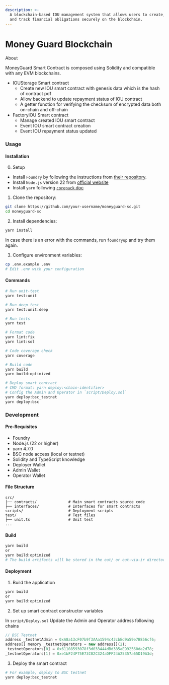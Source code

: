```yaml
---
description: >-
  A blockchain-based IOU management system that allows users to create, manage,
  and track financial obligations securely on the blockchain.
---
```


# Money Guard Blockchain

About

MoneyGuard Smart Contract is composed using Solidity and compatible with any EVM blockchains.

- IOUStorage Smart contract
  * Create new IOU smart contract with genesis data which is the hash of contract pdf
  * Allow backend to update repayment status of IOU contract
  * A getter function for verifying the checksum of encrypted data both on-chain and off-chain
- FactoryIOU Smart contract
  * Manage created IOU smart contract
  * Event IOU smart contract creation
  * Event IOU repayment status updated

### Usage

#### Installation

0. Setup

- Install `Foundry` by following the instructions from [their repository](https://github.com/foundry-rs/foundry#installation).
- Install `Node.js` version 22 from [official website](https://nodejs.org/en) 
- Install `yarn` following [`corepack` doc](https://yarnpkg.com/getting-started/install)

1.  Clone the repository:

```bash
git clone https://github.com/your-username/moneyguard-sc.git
cd moneyguard-sc
```
2.  Install dependencies:

```bash
yarn install
```

In case there is an error with the commands, run `foundryup` and try them again.

3.  Configure environment variables:

```bash
cp .env.example .env
# Edit .env with your configuration
```

#### Commands

```bash
# Run unit-test
yarn test:unit

# Run deep test
yarn test:unit:deep

# Run tests
yarn test

# Format code
yarn lint:fix
yarn lint:sol

# Code coverage check
yarn coverage

# Build code
yarn build
yarn build:optimized

# Deploy smart contract
# CMD format: yarn deploy:<chain-identifier>
# Config the Admin and Operator in `script/Deploy.sol`
yarn deploy:bsc_testnet
yarn deploy:bsc
```

### Development

#### Pre-Requisites

* Foundry
* Node.js (22 or higher)
* yarn 4.7.0
* BSC node access (local or testnet)
* Solidity and TypeScript knowledge
* Deployer Wallet
* Admin Wallet
* Operator Wallet

#### File Structure

```
src/
├── contracts/              # Main smart contracts source code
├── interfaces/             # Interfaces for smart contracts
scripts/                    # Deployment scripts
test/                       # Test files
├── unit.ts                 # Unit test
...
```

#### Build

```bash
yarn build
or 
yarn build:optimized
# The build artifacts will be stored in the out/ or out-via-ir directory
```

#### Deployment

1. Build the application

```bash
yarn build
or 
yarn build:optimized
```

2. Set up smart contract constructor variables

In `script/Deploy.sol`
Update the Admin and Operator address following chains

```javascript
// BSC Testnet
address _testnetAdmin = 0xA8a13cF07b9f3AAa1594c43cbEd9a59e7B856cf6;
address[] memory _testnetOperators = new address[](2);
_testnetOperators[0] = 0x61108593078f3d033444dBd385aE992560da2d78;
_testnetOperators[1] = 0xe1bF24F75E73C02C324aDFF24A25357a65D19A3d;
```

3.  Deploy the smart contract

```bash
# For example, deploy to BSC testnet
yarn deploy:bsc_testnet
```
